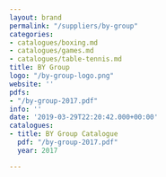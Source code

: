 ```yaml
---
layout: brand
permalink: "/suppliers/by-group"
categories:
- catalogues/boxing.md
- catalogues/games.md
- catalogues/table-tennis.md
title: BY Group
logo: "/by-group-logo.png"
website: ''
pdfs:
- "/by-group-2017.pdf"
info: ''
date: '2019-03-29T22:20:42.000+00:00'
catalogues:
- title: BY Group Catalogue
  pdf: "/by-group-2017.pdf"
  year: 2017

---
```

